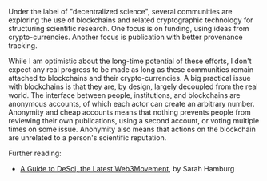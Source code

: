 Under the label of "decentralized science", several communities are exploring the use of blockchains and related cryptographic technology for structuring scientific research. One focus is on funding, using ideas from crypto-currencies. Another focus is publication with better provenance tracking.

While I am optimistic about the long-time potential of these efforts, I don't expect any real progress to be made as long as these communities remain attached to blockchains and their crypto-currencies. A big practical issue with blockchains is that they are, by design, largely decoupled from the real world. The interface between people, institutions, and blockchains are anonymous accounts, of which each actor can create an arbitrary number. Anonymity and cheap accounts means that nothing prevents people from reviewing their own publications, using a second account, or voting multiple times on some issue. Anonymity also means that actions on the blockchain are unrelated to a person's scientific reputation.

Further reading:

 - [A Guide to DeSci, the Latest Web3Movement](https://future.com/what-is-decentralized-science-aka-desci), by Sarah Hamburg
